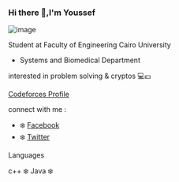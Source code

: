 ### Hi there 👋,I'm Youssef


![image](https://user-images.githubusercontent.com/83988379/125638805-03c8590f-62d9-47ad-8c1a-5fa21c414e1e.png)

 Student at Faculty of Engineering Cairo University
 - Systems and Biomedical Department 
 
 interested in problem solving & cryptos 💻💵
 
 [Codeforces Profile](https://codeforces.com/profile/yoyobunt)
 
connect with me :
- ❄️ [Facebook](https://www.facebook.com/profile.php?id=100004525787159)
- ❄️ [Twitter](https://twitter.com/yoyobunt)


 Languages 
 
c++  ❄️
Java ❄️
